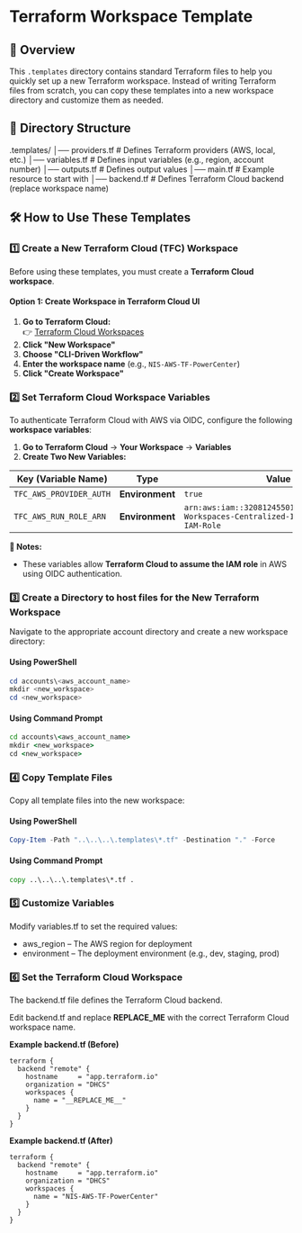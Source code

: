 # Terraform Workspace Template

## 📌 Overview
This `.templates` directory contains standard Terraform files to help you quickly set up a new Terraform workspace. Instead of writing Terraform files from scratch, you can copy these templates into a new workspace directory and customize them as needed.

## 📂 Directory Structure

.templates/
│── providers.tf    # Defines Terraform providers (AWS, local, etc.)
│── variables.tf    # Defines input variables (e.g., region, account number)
│── outputs.tf      # Defines output values
│── main.tf         # Example resource to start with
│── backend.tf      # Defines Terraform Cloud backend (replace workspace name)

## 🛠 How to Use These Templates

### 1️⃣ **Create a New Terraform Cloud (TFC) Workspace**
Before using these templates, you must create a **Terraform Cloud workspace**.

#### **Option 1: Create Workspace in Terraform Cloud UI**
1. **Go to Terraform Cloud:**  
   👉 [Terraform Cloud Workspaces](https://app.terraform.io/app/DHCS/workspaces)
2. **Click "New Workspace"**
3. **Choose "CLI-Driven Workflow"** 
4. **Enter the workspace name** (e.g., `NIS-AWS-TF-PowerCenter`)
5. **Click "Create Workspace"**

### 2️⃣ **Set Terraform Cloud Workspace Variables**
To authenticate Terraform Cloud with AWS via OIDC, configure the following **workspace variables**:

1. **Go to Terraform Cloud** → **Your Workspace** → **Variables**
2. **Create Two New Variables:**

| Key (Variable Name)         | Type    | Value                              | 
|-----------------------------|---------|------------------------------------|
| `TFC_AWS_PROVIDER_AUTH`      | **Environment** | `true`                           | 
| `TFC_AWS_RUN_ROLE_ARN`       | **Environment** | `arn:aws:iam::320812455017:role/Terraform-Workspaces-Centralized-IdentityProvider-IAM-Role` |

**🔹 Notes:**  
- These variables allow **Terraform Cloud to assume the IAM role** in AWS using OIDC authentication.


### 3️⃣ **Create a Directory to host files for the New Terraform Workspace**
Navigate to the appropriate account directory and create a new workspace directory:
#### **Using PowerShell**
```powershell
cd accounts\<aws_account_name>
mkdir <new_workspace>
cd <new_workspace>
```

#### **Using Command Prompt**
```cmd
cd accounts\<aws_account_name>
mkdir <new_workspace>
cd <new_workspace>
```

### 4️⃣ **Copy Template Files**
Copy all template files into the new workspace:
#### **Using PowerShell**
```powershell
Copy-Item -Path "..\..\..\.templates\*.tf" -Destination "." -Force
```

#### **Using Command Prompt**
```cmd
copy ..\..\..\.templates\*.tf .
```

### 5️⃣ **Customize Variables**
Modify variables.tf to set the required values:

* aws_region – The AWS region for deployment
*	environment – The deployment environment (e.g., dev, staging, prod)

### 6️⃣ **Set the Terraform Cloud Workspace**
The backend.tf file defines the Terraform Cloud backend.

Edit backend.tf and replace __REPLACE_ME__ with the correct Terraform Cloud workspace name.

**Example backend.tf (Before)**
```hcl
terraform {
  backend "remote" {
    hostname     = "app.terraform.io"
    organization = "DHCS"
    workspaces {
      name = "__REPLACE_ME__"
    }
  }
}
```

**Example backend.tf (After)**
```hcl
terraform {
  backend "remote" {
    hostname     = "app.terraform.io"
    organization = "DHCS"
    workspaces {
      name = "NIS-AWS-TF-PowerCenter"
    }
  }
}
```